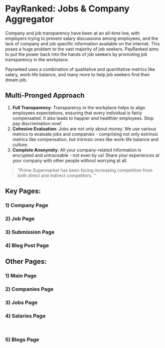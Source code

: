 # PayRanked: Jobs & Company Aggregator

Company and job transparency have been at an all-time low, with employers trying to prevent salary discussions among employees, and the lack of company and job specific information available on the internet. This poses a huge problem to the vast majority of job seekers. PayRanked aims to put the power back into the hands of job seekers by promoting job transparency in the workplace.

Payranked uses a combination of qualitative and quantitative metrics like salary, work-life balance, and many more to help job seekers find their dream job. 

## Multi-Pronged Approach

1. **Full Transparency**: Transparency in the workplace helps to align employees expectations, ensuring that every individual is fairly compensated. It also leads to happier and healthier employees. Stop pay discrimination now!
2. **Cohesive Evaluation**: Jobs are not only about money. We use various metrics to evaluate jobs and companies - comprising not only extrinsic metrics like compensation, but intrinsic ones like work-life balance and culture.
3. **Complete Anonymity**: All your company-related information is encrypted and untraceable - not even by us! Share your experiences at your company with other people without worrying at all.
> "Prime Supermarket has been facing increasing competition from both direct and indirect competitors. "
‍
## Key Pages:

### 1) Company Page

### 2) Job Page

### 3) Submission Page

### 4) Blog Post Page

## Other Pages:

### 1) Main Page

### 2) Companies Page

### 3) Jobs Page

### 4) Salaries Page
‍
### 5) Blogs Page
